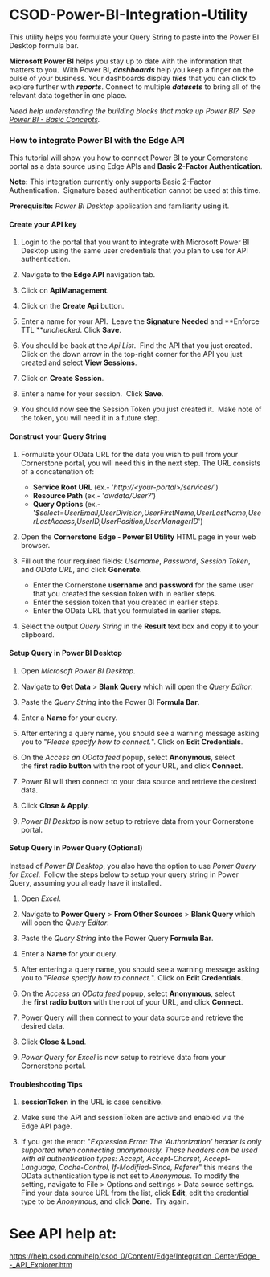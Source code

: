 # CSOD-Power-BI-Integration-Utility
This utility helps you formulate your Query String to paste into the Power BI Desktop formula bar.

**Microsoft Power BI** helps you stay up to date with the information that matters to you.  With Power BI, **_dashboards_** help you keep a finger on the pulse of your business. Your dashboards display **_tiles_** that you can click to explore further with **_reports_**. Connect to multiple **_datasets_** to bring all of the relevant data together in one place.

_Need help understanding the building blocks that make up Power BI?  See [Power BI - Basic Concepts](http://support.powerbi.com/knowledgebase/articles/487029-power-bi-preview-basic-concepts)._

### How to integrate Power BI with the Edge API

This tutorial will show you how to connect Power BI to your Cornerstone portal as a data source using Edge APIs and **Basic 2-Factor Authentication**.

**Note:** This integration currently only supports Basic 2-Factor Authentication.  Signature based authentication cannot be used at this time.

**Prerequisite:** _Power BI Desktop_ application and familiarity using it.

#### Create your API key

1. Login to the portal that you want to integrate with Microsoft Power BI Desktop using the same user credentials that you plan to use for API authentication.  

2. Navigate to the **Edge API** navigation tab.  

3. Click on **ApiManagement**.  

4. Click on the **Create Api** button.  

5. Enter a name for your API.  Leave the **Signature Needed** and **Enforce TTL **_unchecked_. Click **Save**.  

6. You should be back at the _Api List_.  Find the API that you just created. Click on the down arrow in the top-right corner for the API you just created and select **View Sessions**.  

7. Click on **Create Session**.  

8. Enter a name for your session.  Click **Save**.  

9. You should now see the Session Token you just created it.  Make note of the token, you will need it in a future step.  

#### Construct your Query String

1. Formulate your OData URL for the data you wish to pull from your Cornerstone portal, you will need this in the next step.  The URL consists of a concatenation of: 
    - **Service Root URL** (ex.- '_http://&lt;your-portal&gt;/services/_') 
    - **Resource Path** (ex.- '_dwdata/User?_') 
    - **Query Options** (ex.- '_$select=UserEmail,UserDivision,UserFirstName,UserLastName,UserLastAccess,UserID,UserPosition,UserManagerID_')  

2. Open the **Cornerstone Edge - Power BI Utility** HTML page in your web browser.  

3. Fill out the four required fields: _Username_, _Password_, _Session Token_, and _OData URL_, and click **Generate**.  

    - Enter the Cornerstone **username** and **password** for the same user that you created the session token with in earlier steps.
    - Enter the session token that you created in earlier steps.
    - Enter the OData URL that you formulated in earlier steps.  

4. Select the output _Query String_ in the **Result** text box and copy it to your clipboard.  

#### Setup Query in Power BI Desktop

1. Open _Microsoft Power BI Desktop_.  

2. Navigate to **Get Data** &gt; **Blank Query** which will open the _Query Editor_.  

3. Paste the _Query String_ into the Power BI **Formula Bar**.  

4. Enter a **Name** for your query.  

5. After entering a query name, you should see a warning message asking you to "_Please specify how to connect._". Click on **Edit Credentials**.  

6. On the _Access an OData feed_ popup, select **Anonymous**, select the **first radio button** with the root of your URL, and click **Connect**.  

7. Power BI will then connect to your data source and retrieve the desired data.  
  
8. Click **Close & Apply**.  

9. _Power BI Desktop_ is now setup to retrieve data from your Cornerstone portal. 

#### Setup Query in Power Query (Optional)

Instead of _Power BI Desktop_, you also have the option to use _Power Query for Excel_.  Follow the steps below to setup your query string in Power Query, assuming you already have it installed.

1. Open _Excel_.

2. Navigate to **Power Query** &gt; **From Other Sources** &gt; **Blank Query** which will open the _Query Editor_.

3. Paste the _Query String_ into the Power Query **Formula Bar**.

4. Enter a **Name** for your query.

5. After entering a query name, you should see a warning message asking you to "_Please specify how to connect._". Click on **Edit Credentials**.

6. On the _Access an OData feed_ popup, select **Anonymous**, select the **first radio button** with the root of your URL, and click **Connect**.

7. Power Query will then connect to your data source and retrieve the desired data.

8. Click **Close & Load**.

9. _Power Query for Excel_ is now setup to retrieve data from your Cornerstone portal.

#### Troubleshooting Tips

1. **sessionToken** in the URL is case sensitive.

2. Make sure the API and sessionToken are active and enabled via the Edge API page.

3. If you get the error: "_Expression.Error: The 'Authorization' header is only supported when connecting anonymously. These headers can be used with all authentication types: Accept, Accept-Charset, Accept-Language, Cache-Control, If-Modified-Since, Referer_" this means the OData authentication type is not set to _Anonymous_. To modify the setting, navigate to File &gt; Options and settings &gt; Data source settings. Find your data source URL from the list, click **Edit**, edit the credential type to be _Anonymous_, and click **Done**.  Try again.



# See API help at:
https://help.csod.com/help/csod_0/Content/Edge/Integration_Center/Edge_-_API_Explorer.htm
